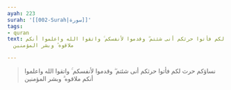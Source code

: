 ```yaml
---
ayah: 223
surah: '[[002-Surah|سورة]]'
tags:
- quran
text: نساؤكم حرث لكم فأتوا حرثكم أنى شئتم ۖ وقدموا لأنفسكم ۚ واتقوا الله واعلموا أنكم
  ملاقوه ۗ وبشر المؤمنين

---
```

> نساؤكم حرث لكم فأتوا حرثكم أنى شئتم ۖ وقدموا لأنفسكم ۚ واتقوا الله واعلموا أنكم ملاقوه ۗ وبشر المؤمنين
